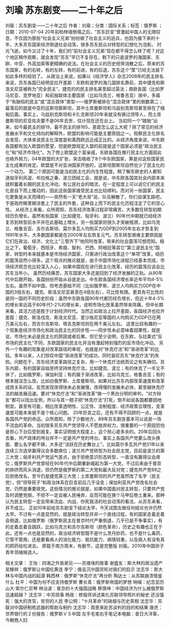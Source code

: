 # 刘瑜  苏东剧变——二十年之后

刘瑜：苏东剧变——二十年之后
作者：刘瑜；分类：国际关系；标签：俄罗斯 ；日期：2010-07-04
20年前柏林墙倒塌之后，“苏东巨变”曾激起中国人的无限叹息，不仅因为那些“社会主义兄弟”纷纷做了社会主义的逃兵，也因为接下来的十年，大多苏东国家经济倒退社会动荡，很多苏东民众对转型的幻想化为泡影。
时光飞逝，如今又过了十年，我们的“前社会主义兄弟”现在都干得怎么样了呢？对这个地区稍作观察，就会发现“苏东”早已不复存在，剩下的只是波罗的海国家、东欧、中亚、外高加索等更精确的说法。在社会主义的历史纽带消散之后，原来的苏东国家，有的右转，有的左转，有的前进，有的后退，苏东这个“筐”已经无法装下如此多样的经验了。
从政治上来说，如果以《经济学人》杂志2008年的民主排名来说，苏东各国已经明显拉开差距：东欧和波罗的海几国排名靠前，其中捷克和斯洛文尼亚被称为“完全民主”，捷克的的民主排名甚至超过英法；南欧各国（比如罗马尼亚、克罗地亚）和前独联体主要国家（比如乌克兰，格鲁吉亚）居中，多属于“有缺陷的民主”或“混合政体”类型——俄罗斯被排在“混合政体”里的倒数第二；最落后的就是中亚的这斯坦那斯坦，其中土库曼斯坦和乌兹别克斯坦甚至排在了缅甸后面。事实上，乌兹别克斯坦和卡扎克斯坦20年来就没有换过领导人，而土库曼斯坦的尼亚佐夫要不是06年去世，估计现在还在台上。
当初同一个“娘胎”出来，如今最民主的排19，最不民主的排165，差距怎么这么大呢？除了常见的经济发展水平和文化倾向的解释外，欧盟的影响可能是主要原因之一。观察民主化排名会发现，大体来说民主化深度是和离西欧远近成正比的。从经济角度来说，中东欧各国都有加入欧盟的愿望，但是欧盟规定入盟的前提是这个国家必须是“政治民主化”和“经济市场化”。为了傍上欧盟这个富亲戚，东欧各国在推行民主化方面因此也格外努力，04年欧盟的大扩张，突击吸收了8个中东欧国家，算是对这些国家民主化成果的肯定。欧盟是不对亚洲国家开放的，这斯坦那斯坦自然也少了民主化的一个动力。
第二个原因可能是当初民主化的内生性程度。稍了解东欧史的人都知道匈牙利风波、布拉格之春、波兰团结工会，就是说，中东欧各国其社会内部本来就积蓄着长期的民主化冲动，有公民社会的暗流，在一定程度上可以说它们的民主化是自下而上推动的，因此这些国家接受民主也比较顺利。而对另一些国家，民主化更象是从天而降的——突然有一天“老大哥”说，队伍解散了，你们自谋生路吧，于是政府稀里糊涂套上了民主的外套，这种自上而下的民主化历程注定了它的空心性。
从经济上来看，众所周知，苏东经济改革过程非常痛苦，大多数在转型初期经历负增长。虽然有些国家（比如捷克、匈牙利、波兰）90年代中期就已经经济复苏到转型前水平并在此基础上增长，另一些国家则很久才突破瓶颈，比如乌克兰、格鲁吉亚、吉尔吉斯坦、莫尔多瓦人均购买力GDP到2005年左右才恢复到1991年水平。大多数国家都是在2000年左右恢复元气。苏东转型艰难主要原因是它们在政治、经济、文化上“三管齐下”地同时改革，带来的社会震荡可想而知。相比之下，葡萄牙、西班牙、希腊、智利、巴西、阿根廷等其它“第三波民主化”国家，转型时本来就基本是市场经济国家，只需进行政治改革这个“单项”改革，经历的震荡自然小得多。这个观点的推论就是，由于中国市场化进程已经基本完成，市场经济观念也比较深入人心，如果中国现在进行民主化改革，经历的震荡应该会比苏东当年小。
虽然历经痛苦，苏东国家大多还是回到了经济发展的正轨。从90年代中后期开始，各国纷纷开始从谷底走出。中东欧各国经济增长率近年平均4-5%左右。虽然不如中国，但考虑基础不同（比如俄罗斯、波兰人均购买力GDP在中国的3倍左右，捷克、斯洛文尼亚甚至在4倍左右），可比性有限。更具有可比性的是同一国的不同历史阶段：虽然中东欧各国90年代都历经负增长，但近十年4-5% 的增长率远高于80年代1-2%的增长率，说明市场化改革虽然带来阵痛，但中长期来看，其活力还是胜于计划经济时代。当然正如政治上拉开差距，各国经济也拉开差距：捷克、斯洛伐克、斯洛文尼亚、爱沙拖尼亚等国的人均购买力GDP已在两万美元左右，而吉尔吉斯坦、塔吉克斯坦则在两千美元左右。
这里比较有趣的一个现象是经济市场化和政治民主化的同步性——同步性未必意味着因果性，就是说，市场化未必是民主化的原因或者后果。但它至少说明，在东欧，与拉美式“反市场的民主化”不同，东欧国家的民主化并没有激起特别强烈的反市场化冲动。
另外一个有趣的现象是对改革路径的审视，也就是对“休克疗法”和“渐进改革”的比较。多年以来，人们惊叹中国“渐进改革”的成功，同时哀叹苏东“休克疗法”的失败。问题在于，苏东经济变革路径之复杂，用一个休克疗法统而论之有失确切。苏东内部，有的国家自始至终坚持休克疗法，比如捷克、波兰；有的休克了一半又不休了，比如俄罗斯，保加利亚；有的属于渐进改革，比如乌克兰，格鲁吉亚；有的根本就没怎么改，比如白俄罗斯、土库曼斯坦。如果对比苏东内部改革速度和改革成效关系的话，反而发现改得快未必发展慢，改得慢的发展未必快，甚至越休克疗法的越发展迅速。要对“休克疗法”和“渐进改革”做一个黑白分明的审判，“对方辩友”都可以找出反例，所以与其一棍子把“休克疗法”打死，倒不如说各国都要因地制宜。甚至有可能，相比改革透明性、公正性、法制程度、经济政策合理性，变革速度可能本来就不是个核心问题。
20年巨变之后，还有不得不回顾的一点，就是各国共产党的命运。众所周知，除了少数地方，89年苏东剧变基本可以说是一场不流血的革命。当初很多苏东共产党领导人不愿放弃权力，很重要的一个原因恐怕是担心下台后受到报复。事实证明很大程度上，这个担心是多余的。20年后回头去看，共产政体的垮台并不一定是共产党的垮台。事实上各国共产党要么改头换面、要么名字都不换，大多还“活跃在历史舞台上”。比如莫尔多瓦共产党01年以来连续三次选举赢得议会多数席位；波兰共产党转型为社会民主党，目前是波兰的第三大党；匈牙利共产党运气差点，由于拒绝意识形态转型，一直没有赢得议会席位；俄罗斯共产党曾经在90年代中后期重新崛起为第一大党，不过后来由于普京的排挤而风头消退，但仍然是俄罗斯的第二大党和最大反对党；捷克共产党89之后拒绝改名，至今仍是捷克第三大党；土库曼斯坦的共产党虽然改了名字（民主党），但“领导班子”和政治体系在巨变前后几乎没变；保加利亚共产党改名社会党，仍然是重要政党。这些情况的推论就是，如果中国面对民主转型，只要共产党及时调整党纲，不但不一定会被人民唾弃，反而可能在换个马甲后卷土重来。那种认为民主转型一定会带来流血、内战、你死我活的社会动荡的看法，从苏东来看，并不成立。
正如10年前给苏东剧变下结论太早，今天试图去做任何结论也许仍然太早。不过有一点是显然的，就是政治转型并非一个直线过程，有的国家走着走着会倒退，比如俄罗斯（俄罗斯民主在普京时代严重倒退，几乎已是不争事实），有的走着走着会跳跃，比如乌克兰和吉尔吉斯坦（颜色革命），历史之有趣也正在于此。还有一点也是显然的，政治经济转型既不是什么灵丹妙药，也不是什么毒药，它管不管用，还是要看病人的消化能力、抵抗能力、病情轻重，以及病人有没有真的把药给吃进去。
原载于南方周末，有删节，这是完整版
刘瑜。2010年中国骄子青年领袖候选人。

相关文章：
王怡：四海之外皆弟兄——苏维埃的故事
谢盛友：斯大林的政治遗产
吴稼祥：俄罗斯让中国吃黄连
李宁：俄击沉中国货轮对我们的启示
沈志华：斯大林与中国内战的起源
韩西林：俄罗斯“休克疗法”再分析
陶达士：从苏联崩溃借鉴什么
杜平：中国为何不应支持俄罗斯
曹长青：俄罗斯帝国的梦想
呐喊：纪念亚历山大·索尔仁尼琴
林治波：普京的十大强国战略
蔡慎坤：中国经济为什么被俄罗斯迅速超越？
沈志华：中苏琐事
杨政：修版师讲述美化苏联领导照片的秘史
还没饿死：强大的贪官，贫穷的人民
李公明：“十月革命”的硝烟与历史真相
沈志华：苏联对中国研制核武器的帮助与制约
沈志华：周恩来赴苏谈判的目的和结果
唐虎：世界银行的２份报告：俄罗斯ＶＳ中国
左手毛笔右手笔记本电脑：昔日大洋客，今朝商人妇